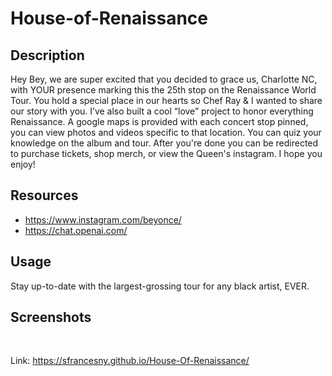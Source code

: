 # House-of-Renaissance
<!-- Personal Project -->

## Description 
Hey Bey, we are super excited that you decided to grace us, Charlotte NC, with YOUR presence marking this the 25th stop on the Renaissance World Tour. You hold a special place in our hearts so Chef Ray & I wanted to share our story with you. I’ve also built a cool “love” project to honor everything Renaissance. A google maps is provided with each concert stop pinned, you can view photos and videos specific to that location. You can quiz your knowledge on the album and tour. After you're done you can be redirected to purchase tickets, shop merch, or view the Queen's instagram. I hope you enjoy! 

## Resources 
- https://www.instagram.com/beyonce/
- https://chat.openai.com/


## Usage 
Stay up-to-date with the largest-grossing tour for any black artist, EVER. 


 ## Screenshots
<img src=""/>
<img src=""/> 
 


Link: https://sfrancesny.github.io/House-Of-Renaissance/
